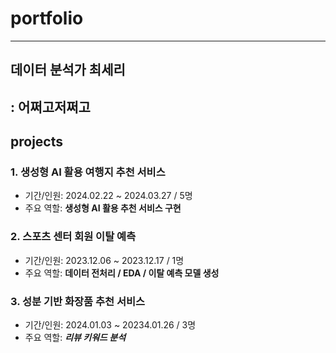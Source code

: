 # portfolio
---
## 데이터 분석가 최세리
: 어쩌고저쩌고
---
## projects
### 1. 생성형 AI 활용 여행지 추천 서비스
- 기간/인원: 2024.02.22 ~ 2024.03.27 / 5명
- 주요 역할: **생성형 AI 활용 추천 서비스 구현**

### 2. 스포츠 센터 회원 이탈 예측
- 기간/인원: 2023.12.06 ~ 2023.12.17 / 1명
- 주요 역할: **데이터 전처리 / EDA / 이탈 예측 모델 생성**

### 3. 성분 기반 화장품 추천 서비스
- 기간/인원: 2024.01.03 ~ 20234.01.26 / 3명
- 주요 역할: ***리뷰 키워드 분석***

